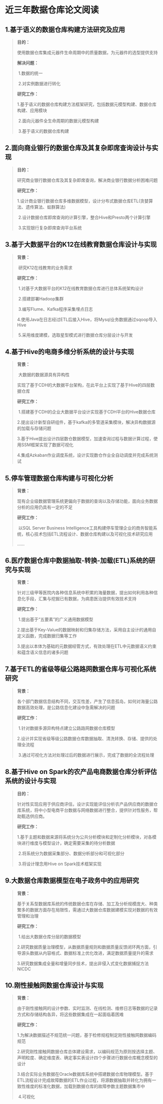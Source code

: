# 近三年数据仓库论文阅读

## 1.基于语义的数据仓库构建方法研究及应用

>**目的：**
>
>​	使用数据仓库集成元器件生命周期中的质量数据，为元器件的选型提供支持
>
>**解决问题：**
>
>​	1.数据的统一
>
>​	2.对实例数据进行转化
>
>**研究工作：**
>
>​	1.基于语义的数据仓库构建方法框架研究，包括数据元模型构建、数据仓库构建、应用模块
>
>​	2.面向元器件全生命周期的数据元模型构建
>
>​	3.基于语义的数据仓库构建

## 2.面向商业银行的数据仓库及其复杂即席查询设计与实现

>**目的：**
>
>​	研究商业银行数据仓库及其复杂即席查询，解决商业银行数据分析困难问题
>
>**研究工作：**
>
>​	1.设计商业银行数据仓库多维数据模型，设计分布式数据仓库ETL(贪婪算法、遗传算法、蚁群算法)
>
>​	2.设计数据仓库即席查询的计算引擎，整合Hive和Presto两个计算引擎
>
>​	3.实现银行复杂即席查询平台系统

## 3.基于大数据平台的K12在线教育数据仓库设计与实现

>**背景：**
>
>​	研究K12在线教育的业务需求
>
>**研究工作：**
>
>​	1.对基于大数据平台的K12在线教育数据仓库进行总体系统架构设计
>
>​	2.搭建部署Hadoop集群
>
>​	3.编写Flume、Kafka程序采集埋点日志
>
>​	4.使用Java在日志经过ETL后接入Hive，将Mysql业务数据通过sqoop导入Hive
>
>​	5.采用维度建模，选取星型模式进行数据仓库分层设计与开发

## 4.基于Hive的电商多维分析系统的设计与实现

>**背景：**
>
>​	大数据的数据源具有异构性
>
>​	实现了基于CDH的大数据平台架构，在此平台上实现了基于Hive的四层数据仓库	
>
>**研究工作：**
>
>​	1.搭建基于CDH的企业大数据平台设计实现基于CDH平台的Hive数据仓库
>
>​	2.提出设计新型自研组件，基于kafka的多管道采集模块，解决异构数据源的加载与存储问题
>
>​	3.基于Hive提出设计四层数仓数据模型，加速查询过程与数据计算过程，使用SSM框架实现了数据可视化
>
>​	4.集成Azkaban作业调度系统，设计实现数仓作业全自动调度并完成系统测试

## 5.停车管理数据仓库构建与可视化分析

>**背景：**
>
>​	现有企业级数据管理系统更偏向于数据的查询以及存储功能，面向业务数据分析的应用仍具有一定的不足
>
>**研究工作：**
>
>​	以SQL  Server Business Intelligence工具构建停车管理企业的商务智能系统，核心技术包括ETL流程设计、数据仓库构建以及可视化技术研究应用
>
>......

## 6.医疗数据仓库中数据抽取-转换-加载(ETL)系统的研究与实现

>**背景：**
>
>​	针对三级甲等医院内各种信息系统中积累的海量数据，提出如何利用各种信息化手段，汇集与挖掘已有数据，为病患医治提供有效技术支持
>
>**研究工作：**
>
>​	1.提出基于“五要素”的广义通用数据模型
>
>​	2.提出基于Key-Value的数据映射和归集存储方法，采用自主设计的通用自定义函数，完成数据归集等工作
>
>​	3.提出以本体为基础的元数据经管方式，有效处理在ETL中元数据语义约束和蕴含语义信息的诸多问题

## 7.基于ETL的省级等级公路路网数据仓库与可视化系统研究

>**背景：**
>
>​	各个部门数据信息结构不同，交互性差，产生了信息孤岛，如何对海量公路数据高效处理，是公路信息化建设中急需解决的问题
>
>**研究工作：**
>
>​	1.针对数据多源异构特点建立公路路网数据仓库模型
>
>​	2.设计并实现省级等级公路数据仓库数据抽取、清洗转换、存储、提供的处理全流程
>
>​	3.通过可视化方法对处理过后的数据进行展示，完成了数据的全流程处理

## 8.基于Hive on Spark的农产品电商数据仓库分析评估系统的设计与实现

>**目的：**
>
>​	针对性实现应用于供应商评估，设计实现能评估分析农产品供应商的数据仓库系统，将中小型电商平台数据与网络数据进行整合，提供针对性服务，帮助甄选供应商。
>
>**研究工作：**
>
>​	1.基于主题和数据来源将系统分为公共分析模块和定制化分析模块，对各模块进行维度与模型设计，确定需要采集的待分析数据
>
>​	2.将系统分为数据采集部分、数据分析部分和可视化部分
>
>​	3.将设计理念用Hive on Spark技术框架实现

## 9.大数据仓库数据模型在电子政务中的应用研究

>**背景：**
>
>​	基于关系型数据库系统的传统数据仓库在存储、加工及分析规模庞大、种类繁多的数据方面存在局限性，需通过大数据仓库数据建模实现对数据的有效管理和治理
>
>**研究工作：**
>
>​	1.给出大数据仓库分层的数据模型
>
>​	2.研究数据质量治理模型，从数据质量规则和数据质量反馈闭环两方面，引导源头数据从内容格式、数据标准上优化改进，满足数据质量提升的需求
>
>​	3.研究数据集成全量和增量同步技术，提出非侵入式变化数据捕捉方法NICDC

## 10.刚性接触网数据仓库设计与实现

>**背景：**
>
>​	由于刚性接触网的设计参数、实时监测、在线检测、维修日志等数据的记录方式和存储结构各异，将这些数据集成在一起面临着困难
>
>**研究工作：**
>
>​	1.为解决数据描述不规范统一问题，基于检修规程制定刚性接触网数据编码规范
>
>​	2.研究刚性接触网数据仓库总体建设需求，以编码规范为原则按选择主题、声明粒度、确定维度表、确定事实表设计四个步骤进行数据仓库概念模型的设计
>
>​	3.结合实际业务数据在Oracle数据库系统中搭建数据仓库物理模型。基于ETL流程设计完成故障数据的ETL作业过程，将源数据抽取并转化为拥有一致性维度的标准化数据，加载到数据仓库的故障参数主题数据集市中
>
>​	4.可视化



